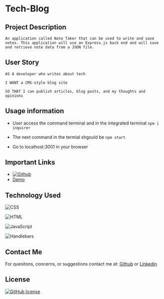 # Tech-Blog

## Project Description

```
An application called Note Taker that can be used to write and save notes. This application will use an Express.js back end and will save and retrieve note data from a JSON file.
```

## User Story

```
AS A developer who writes about tech

I WANT a CMS-style blog site

SO THAT I can publish articles, blog posts, and my thoughts and opinions
```

## Usage information

- User access the command terminal and in the integrated terminal `npm i inquirer`

- The next command in the termial shgould be `npm start`

- Go to localhost:3001 in your browser

## Important Links

- [<a href='https://https://github.com/RussC22/Object-Oriented-Programming-' target="_blank"><img alt='Github' src='https://img.shields.io/badge/Github-100000?style=plastic&logo=Github&logoColor=8D22FF&labelColor=151304&color=C707A4'/></a>](https://github.com/RussC22/Tech-Blog)
- [Demo](#)

## Technology Used

![CSS](https://img.shields.io/badge/css-%2144f.svg?style=for-the-badge&logo=css&logoColor=white)

![HTML](https://img.shields.io/badge/html-%2140f.svg?style=for-the-badge&logo=html&logoColor=red)

![JavaScript](https://img.shields.io/badge/javascript-%23323330.svg?style=for-the-badge&logo=javascript&logoColor=%23F7DF1E)

![Handlebars](https://img.shields.io/badge/handlebars-%23323330.svg?style=for-the-badge&logo=handlebars&logoColor=%23F7DF1E)
## Contact Me

For quesitons, concerns, or suggestions contact me at:
[Github](https://github.com/RussC22) or
[Linkedin](https://www.linkedin.com/in/tavarus-cherry/)

## License

[![GitHub license](https://img.shields.io/github/license/Naereen/StrapDown.js.svg)](https://github.com/Naereen/StrapDown.js/blob/master/LICENSE)
